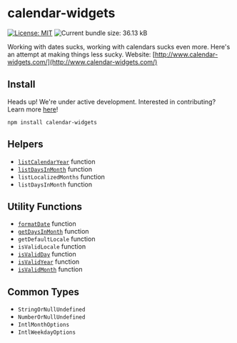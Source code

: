 # calendar-widgets
[![License: MIT](https://img.shields.io/badge/License-MIT-yellow.svg)](https://opensource.org/licenses/MIT)
![Current bundle size: 36.13 kB](https://img.shields.io/badge/Bundle_Size-36.13_kB-green.svg)

Working with dates sucks, working with calendars sucks even more. Here's an attempt at making things less sucky. Website: [http://www.calendar-widgets.com/](http://www.calendar-widgets.com/)

## Install  

Heads up! We're under active development. Interested in contributing? Learn more [here](https://github.com/9mbs/calendar-widgets)!

```shell
npm install calendar-widgets
```

## Helpers
- [`listCalendarYear`](https://calendar-widgets.com/helpers/listCalendarYear) function
- [`listDaysInMonth`](https://calendar-widgets.com/helpers/listDaysInMonth) function
- `listLocalizedMonths` function
- `listDaysInMonth` function

## Utility Functions
- [`formatDate`](https://calendar-widgets.com/helpers/formatDate) function
- [`getDaysInMonth`](https://calendar-widgets.com/helpers/getDaysInMonth) function
- `getDefaultLocale` function
- `isValidLocale` function
- [`isValidDay`](https://calendar-widgets.com/helpers/isValidDay) function
- [`isValidYear`](https://calendar-widgets.com/helpers/isValidYear) function
- [`isValidMonth`](https://calendar-widgets.com/helpers/isValidMonth) function

## Common Types
- `StringOrNullUndefined`
- `NumberOrNullUndefined`
- `IntlMonthOptions`
- `IntlWeekdayOptions`